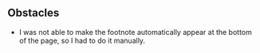 ## Obstacles
- I was not able to make the footnote automatically appear at the bottom of the page, so I had to do it manually. 
